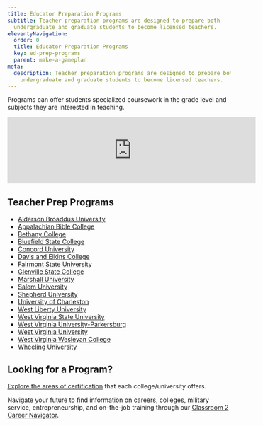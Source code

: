 ```yaml
---
title: Educator Preparation Programs
subtitle: Teacher preparation programs are designed to prepare both
  undergraduate and graduate students to become licensed teachers.
eleventyNavigation:
  order: 0
  title: Educator Preparation Programs
  key: ed-prep-programs
  parent: make-a-gameplan
meta:
  description: Teacher preparation programs are designed to prepare both
    undergraduate and graduate students to become licensed teachers.
---
```

Programs can offer students specialized coursework in the grade level and subjects they are interested in teaching. 

<iframe width="560" class="aspect-video w-full" src="https://www.youtube.com/embed/ZiFgMSrm0XM" title="YouTube video player" frameborder="0" allow="accelerometer; autoplay; clipboard-write; encrypted-media; gyroscope; picture-in-picture" allowfullscreen></iframe>

## Teacher Prep Programs

* [Alderson Broaddus University](https://ab.edu/academics/degrees-majors-minors/undergraduate-programs/)
* [Appalachian Bible College](https://abc.edu/undergraduate/academics/majors/elementary-education/)
* [Bethany College](https://www.bethanywv.edu/academics/areas-of-study/education/)
* [Bluefield State College](https://bluefieldstate.edu/academics/schools/education-humanities-social-sciences)
* [Concord University](https://www.concord.edu/academics/college-of-professional-studies/department-of-education.aspx)
* [Davis and Elkins College](https://www.dewv.edu/academics/majors/education/)
* [Fairmont State University](https://www.fairmontstate.edu/schoolofeducation/teacher-education)
* [Glenville State College](https://www.glenville.edu/departments/education)
* [Marshall University](https://www.marshall.edu/coepd)
* [Salem University](https://www.salemu.edu/degrees/degrees/education/)
* [Shepherd University](https://www.shepherd.edu/education)
* [University of Charleston](https://www.ucwv.edu/academics/majors-degrees/)
* [West Liberty University](https://westliberty.edu/education/)
* [West Virginia State University](https://www.wvstateu.edu/academics/academic-colleges/college-of-professional-studies/education.aspx)
* [West Virginia University-Parkersburg](https://www.wvup.edu/future-students/academics/education-division/)
* [West Virginia University](https://cehs.wvu.edu)
* [West Virginia Wesleyan College](https://www.wvwc.edu/programs/education/)
* [Wheeling University](https://wheeling.edu/areas-of-study/education/)

## Looking for a Program?

<a href="https://wvde.state.wv.us/certification/approved-programs/?byschool">Explore the areas of certification</a> that each college/university offers.

Navigate your future to find information on careers, colleges, military service, entrepreneurship, and on-the-job training through our [Classroom 2 Career Navigator](http://wvclassroom2career.com).